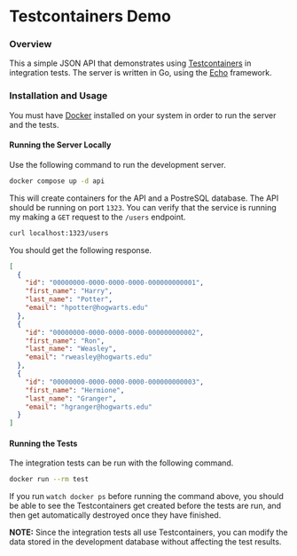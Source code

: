 # Testcontainers Demo

### Overview

This a simple JSON API that demonstrates using [Testcontainers][testcontainers] in integration tests. The server is written in Go, using the [Echo][echo] framework.

### Installation and Usage

You must have [Docker][docker] installed on your system in order to run the server and the tests.

#### Running the Server Locally

Use the following command to run the development server.

```bash
docker compose up -d api
```

This will create containers for the API and a PostreSQL database. The API should be running on port `1323`. You can verify that the service is running my making a `GET` request to the `/users` endpoint.

```bash
curl localhost:1323/users 
```

You should get the following response.

```json
[
  {
    "id": "00000000-0000-0000-0000-000000000001",
    "first_name": "Harry",
    "last_name": "Potter",
    "email": "hpotter@hogwarts.edu"
  },
  {
    "id": "00000000-0000-0000-0000-000000000002",
    "first_name": "Ron",
    "last_name": "Weasley",
    "email": "rweasley@hogwarts.edu"
  },
  {
    "id": "00000000-0000-0000-0000-000000000003",
    "first_name": "Hermione",
    "last_name": "Granger",
    "email": "hgranger@hogwarts.edu"
  }
]
```

#### Running the Tests

The integration tests can be run with the following command.

```bash
docker run --rm test
```

If you run `watch docker ps` before running the command above, you should be able to see the Testcontainers get created before the tests are run, and then get automatically destroyed once they have finished.

**NOTE:** Since the integration tests all use Testcontainers, you can modify the data stored in the development database without affecting the test results.

[docker]: https://www.docker.com/
[echo]: https://echo.labstack.com/
[testcontainers]: https://testcontainers.com/


